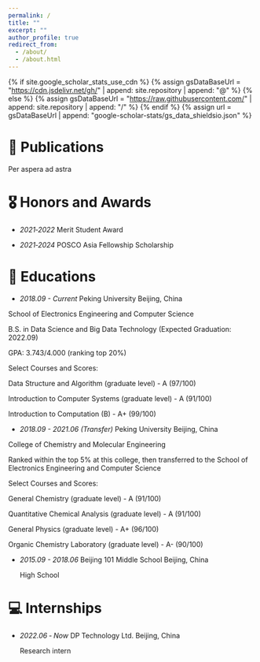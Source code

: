 ```yaml
---
permalink: /
title: ""
excerpt: ""
author_profile: true
redirect_from: 
  - /about/
  - /about.html
---
```


{% if site.google_scholar_stats_use_cdn %}
{% assign gsDataBaseUrl = "https://cdn.jsdelivr.net/gh/" | append: site.repository | append: "@" %}
{% else %}
{% assign gsDataBaseUrl = "https://raw.githubusercontent.com/" | append: site.repository | append: "/" %}
{% endif %}
{% assign url = gsDataBaseUrl | append: "google-scholar-stats/gs_data_shieldsio.json" %}

<span class='anchor' id='about-me'></span>

# 📝 Publications 

Per aspera ad astra

# 🎖 Honors and Awards

 - *2021‑2022* Merit Student Award 

 - *2021‑2024* POSCO Asia Fellowship Scholarship 

# 📖 Educations

- *2018.09 - Current* Peking University Beijing, China

School of Electronics Engineering and Computer Science

B.S. in Data Science and Big Data Technology (Expected Graduation: 2022.09)

GPA: 3.743/4.000 (ranking top 20%)

Select Courses and Scores:

  Data Structure and Algorithm (graduate level) - A (97/100)

  Introduction to Computer Systems (graduate level) - A (91/100)

  Introduction to Computation (B) - A+ (99/100)

- *2018.09 - 2021.06 (Transfer)* Peking University Beijing, China

College of Chemistry and Molecular Engineering

Ranked within the top 5% at this college, then transferred to the School of Electronics Engineering and Computer Science

Select Courses and Scores:

  General Chemistry (graduate level) - A (91/100)

  Quantitative Chemical Analysis (graduate level) - A (91/100) 

  General Physics (graduate level) - A+ (96/100)  

  Organic Chemistry Laboratory (graduate level) - A- (90/100)
  
- *2015.09 - 2018.06* Beijing 101 Middle School Beijing, China

  High School

# 💻 Internships

- *2022.06 ‑ Now* DP Technology Ltd. Beijing, China

  Research intern 
